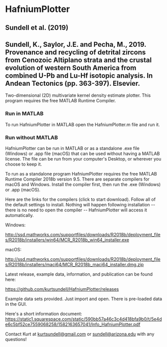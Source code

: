 # HafniumPlotter

## Sundell et al. (2019)

## Sundell, K., Saylor, J.E. and Pecha, M., 2019. Provenance and recycling of detrital zircons from Cenozoic Altiplano strata and the crustal evolution of western South America from combined U-Pb and Lu-Hf isotopic analysis. In Andean Tectonics (pp. 363-397). Elsevier.

Two-dimensional (2D) multivariate kernel density estimate plotter. This program requires the free MATLAB Runtime Compiler.

### Run in MATLAB

To run HafniumPlotter in MATLAB open the HafniumPlotter.m file and run it.

### Run without MATLAB

HafniumPlotter can be run in MATLAB or as a standalone .exe file (Windows) or .app file (macOS) that can be used without having a MATLAB license. The file can be run from your computer's Desktop, or wherever you choose to keep it. 

To run as a standalone program HafniumPlotter requires the free MATLAB Runtime Compiler 2018b version 9.5. There are separate compilers for macOS and Windows. Install the compiler first, then run the .exe (Windows) or .app (macOS).

Here are the links for the compilers (click to start download). Follow all of the default settings to install. Nothing will happen following installation -- there is no need to open the compiler -- HafniumPlotter will access it automatically.

Windows:

http://ssd.mathworks.com/supportfiles/downloads/R2018b/deployment_files/R2018b/installers/win64/MCR_R2018b_win64_installer.exe

macOS:

http://ssd.mathworks.com/supportfiles/downloads/R2018b/deployment_files/R2018b/installers/maci64/MCR_R2018b_maci64_installer.dmg.zip

Latest release, example data, information, and publication can be found here: 

https://github.com/kurtsundell/HafniumPlotter/releases

Example data sets provided. Just import and open. There is pre-loaded data in the GUI.

Here's a short information document: https://static1.squarespace.com/static/590bb57a46c3c4d418bfa9b0/t/5e4de6c5bf52ce7559068258/1582163657041/Info_HafniumPlotter.pdf

Contact Kurt at kurtsundell@gmail.com or sundell@arizona.edu with any questions!

